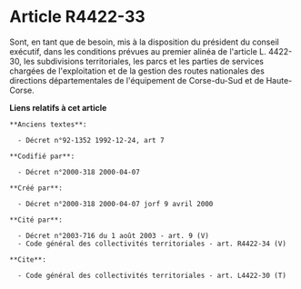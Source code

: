 # Article R4422-33

Sont, en tant que de besoin, mis à la disposition du président du conseil exécutif, dans les conditions prévues au premier
alinéa de l'article L. 4422-30, les subdivisions territoriales, les parcs et les parties de services chargées de
l'exploitation et de la gestion des routes nationales des directions départementales de l'équipement de Corse-du-Sud et de
Haute-Corse.

**Liens relatifs à cet article**

	**Anciens textes**:

	  - Décret n°92-1352 1992-12-24, art 7

	**Codifié par**:

	  - Décret n°2000-318 2000-04-07

	**Créé par**:

	  - Décret n°2000-318 2000-04-07 jorf 9 avril 2000

	**Cité par**:

	  - Décret n°2003-716 du 1 août 2003 - art. 9 (V)
	  - Code général des collectivités territoriales - art. R4422-34 (V)

	**Cite**:

	  - Code général des collectivités territoriales - art. L4422-30 (T)
